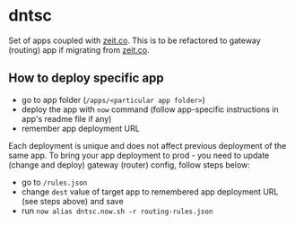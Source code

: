 # dntsc

Set of apps coupled with [zeit.co](https://zeit.co).
This is to be refactored to gateway (routing) app if migrating from [zeit.co](https://zeit.co).

## How to deploy specific app

- go to app folder (`/apps/<particular app folder>`)
- deploy the app with `now` command (follow app-specific instructions in app's readme file if any)
- remember app deployment URL

Each deployment is unique and does not affect previous deployment of the same app.
To bring your app deployment to prod - you need to update (change and deploy) gateway (router) config, follow steps below:

- go to `/rules.json`
- change `dest` value of target app to remembered app deployment URL (see steps above) and save
- run `now alias dntsc.now.sh -r routing-rules.json`
